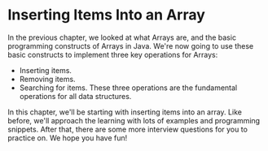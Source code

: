 # Inserting Items Into an Array
In the previous chapter, we looked at what Arrays are, and the basic programming constructs of Arrays in Java. We're now going to use these basic constructs to implement three key operations for Arrays:

- Inserting items.
- Removing items.
- Searching for items.
These three operations are the fundamental operations for all data structures.

In this chapter, we'll be starting with inserting items into an array. Like before, we'll approach the learning with lots of examples and programming snippets. After that, there are some more interview questions for you to practice on. We hope you have fun!
